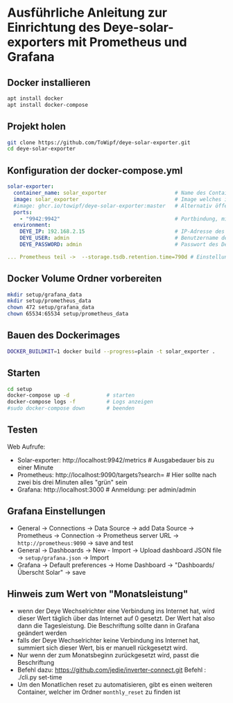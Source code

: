 # Ausführliche Anleitung zur Einrichtung des Deye-solar-exporters mit Prometheus und Grafana

## Docker installieren

```sh
apt install docker
apt install docker-compose
```

## Projekt holen

```sh
git clone https://github.com/ToWipf/deye-solar-exporter.git
cd deye-solar-exporter
```

## Konfiguration der docker-compose.yml

```yml
solar-exporter:
  container_name: solar_exporter                      # Name des Containers
  image: solar_exporter                               # Image welches in einen späteren Schritt gebaut wird
  #image: ghcr.io/towipf/deye-solar-exporter:master   # Alternativ öffentliches Image, kein lokales bauen nötig
  ports:
    - "9942:9942"                                     # Portbindung, mit 0.0.0.0:9942:9942 für öffentliche erreichbarkeit
  environment:
    DEYE_IP: 192.168.2.15                             # IP-Adresse des Deye Solar Wechselrichters
    DEYE_USER: admin                                  # Benutzername des Deye Solar Wechselrichters
    DEYE_PASSWORD: admin                              # Passwort des Deye Solar Wechselrichters

... Prometheus teil ->  --storage.tsdb.retention.time=790d # Einstellung wie lage die Daten gespeicher werden sollen
```

## Docker Volume Ordner vorbereiten

```sh
mkdir setup/grafana_data
mkdir setup/prometheus_data
chown 472 setup/grafana_data
chown 65534:65534 setup/prometheus_data
```

## Bauen des Dockerimages

```sh
DOCKER_BUILDKIT=1 docker build --progress=plain -t solar_exporter . 
```

## Starten

```sh
cd setup
docker-compose up -d            # starten
docker-compose logs -f          # Logs anzeigen
#sudo docker-compose down       # beenden
```

## Testen

Web Aufrufe: 

- Solar-exporter: http://localhost:9942/metrics                       # Ausgabedauer bis zu einer Minute
- Prometheus:     http://localhost:9090/targets?search=               # Hier sollte nach zwei bis drei Minuten alles "grün" sein
- Grafana:        http://localhost:3000                               # Anmeldung: per admin/admin 
  
## Grafana Einstellungen

- General -> Connections -> Data Source -> add Data Source -> Prometheus -> Connection -> Prometheus server URL -> `http://prometheus:9090` -> save and test
- General -> Dashboards -> New - Import -> Upload dashboard JSON file -> `setup/grafana.json` -> Import
- Grafana -> Default preferences -> Home Dashboard -> "Dashboards/Überscht Solar" -> save

## Hinweis zum Wert von "Monatsleistung"
- wenn der Deye Wechselrichter eine Verbindung ins Internet hat, wird dieser Wert täglich über das Internet auf 0 gesetzt. Der Wert hat also dann die Tagesleistung. Die Beschriftung sollte dann in Grafana geändert werden
- falls der Deye Wechselrichter keine Verbindung ins Internet hat, summiert sich dieser Wert, bis er manuell rückgesetzt wird. 
- Nur wenn der zum Monatsbeginn zurückgesetzt wird, passt die Beschriftung
- Befehl dazu: https://github.com/jedie/inverter-connect.git  Befehl : ./cli.py set-time
- Um den Monatlichen reset zu automatisieren, gibt es einen weiteren Container, welcher im Ordner `monthly_reset` zu finden ist

